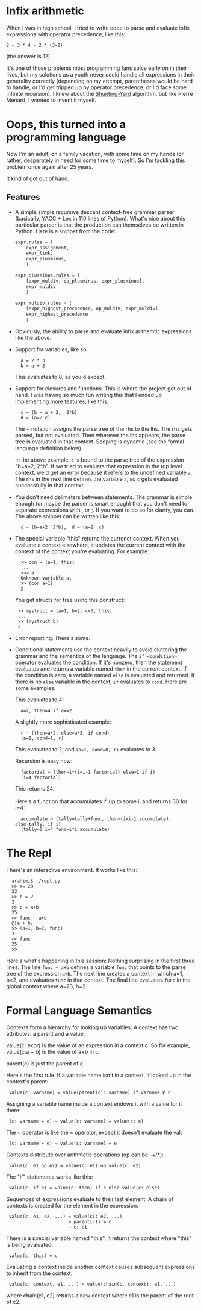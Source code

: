 # Infix arithmetic

When I was in high school, I tried to write code to parse and evaluate infix
expressions with operator precedence, like this:

  ```
  2 + 3 * 4 - 2 * (3-2)
  ```

(the answer is 12).

It's one of those problems most programming fans solve early on in their
lives, but my solutions as a youth never could handle all expressions in their
generality correctly (depending on my attempt, parentheses would be hard to handle,
or I'd get tripped up by operator precedence, or I'd face some infinite
recursion). I knew about the [Shunting-Yard](https://en.wikipedia.org/wiki/Shunting-yard_algorithm)
algorithm, but like Pierre Menard, I wanted to invent it myself.


# Oops, this turned into a programming language

Now I'm an adult, on a family vacation, with some time on my hands (or rather,
desperately in need for some time to myself). So I'm tackling this problem once 
again after 25 years.

It kind of got out of hand.


## Features

* A simple simple recursive descent context-free grammar parser (basically, YACC + Lex in 110 lines of Python).
  What's nice about this particular parser is that the production can themselves be written in Python. Here 
  is a snippet from the code:

  ```python
  expr.rules = (
      expr_assignment,
      expr_link,
      expr_plusminus,
      )

  expr_plusminus.rules = (
      [expr_muldiv, op_plusminus, expr_plusminus],
      expr_muldiv
      )

  expr_muldiv.rules = (
      [expr_highest_precedence, op_muldiv, expr_muldiv],
      expr_highest_precedence
      )
  ```

* Obviously, the ability to parse and evaluate infix arithemtic expressions like the above.

* Support for variables, like so:
  ```
    a = 2 * 3
    b = a + 2
  ```

  This evaluates to 8, as you'd expect.

* Support for closures and functions. This is where the project got out of hand. I was
  having so much fun writing this that I ended up implementing more features,
  like this:

    ```
      c ~ (b = a + 2,  2*b)
      d = (a=2 c)
    ```

    The ~ notation assigns the parse tree of the rhs to the lhs. The rhs gets parsed, but not evaluated. Then wherever the lhs appears, the parse tree is evaluated in that context. Scoping is dynamic (see the formal language definition below).

    In the above example, `c` is bound to the parse tree of the expression "b=a+2, 2*b". If we tried to evaluate that expression in the top level context, we'd get an error because it refers to the undefined variable `a`. The rhs in the next line defines the variable `a`, so `c` gets evaluated successfully in that context.

* You don't need delimeters between statements. The grammar is simple enough (or maybe the parser is smart enough) that you don't need to separate expressions with , or ;.  If you want to do so for clarity, you can. The above snippet can be written like this:

    ```
      c ~ (b=a+2  2*b),  d = (a=2  c)
    ```

* The special variable "this" returns the currenct context. When you evaluate a context elsewhere, it updates the current context with the context of the context you're evaluating. For example:

    ```
      >> con = (a=1, this)
      ...
      >>> a
      Unknown variable a.
      >> (con a+1)
      2
    ```

  You get structs for free using this construct:
  ```
   >> mystruct = (a=1, b=2, c=3, this)
   ...
   >> (mystruct b)
   2
  ```

* Error reporting. There's some.

* Conditional statements use the context heavily to avoid cluttering the grammar
  and the semantics of the language. The `if <condition>` operator evaluates the condition.
  If it's nonzero, then the statement evaluates and returns a variable 
  named `then` in the current context. If the condition is zero, a
  variable named `else` is evaluated and returned. If there is no `else`
  variable in the context, `if` evaluates to `cond`. Here are some examples:

  This evaluates to 4:
  ```
    a=2, then=4 if a==2
  ```

  A slightly more sophisticated example:

  ```
    r ~ (then=a*2, else=a*3, if cond)
    (a=1, cond=1, r)
  ```

  This evaluates to 2, and `(a=1, cond=0, r)` evaluates to 3.

  Recursion is easy now:

  ```
    factorial ~ (then~i*(i=i-1 factorial) else=1 if i)
    (i=4 factorial)
  ```
  This returns 24.

  Here's a function that accumulates i<sup>2</sup> up to some i, and returns 30
  for i=4:

  ```
    accumulate ~ (tally=tally+func, then~(i=i-1 accumulate), else~tally, if i)
    (tally=0 i=4 func~i*i accumulate)
  ```

# The Repl

There's an interactive environment. It works like this:

```
  arahimi$ ./repl.py
  >> a= 23
  23
  >> b = 2
  2
  >> c = a+b
  25
  >> func ~ a+b
  @[a + b]
  >> (a=1, b=2, func)
  3
  >> func
  25
  >>
```

Here's what's happening in this session: Nothing surprising in the first
three lines. The line `func ~ a+b` defines a variable `func` that points to the
parse tree of the expression `a+b`. The next line creates a context in which
a=1, b=2, and evaluates `func` in that context. The final line evaluates
`func` in the global context where a=23, b=2.


# Formal Language Semantics

Contexts form a hierarchy for looking up variables. A context has two attributes: a parent and a value. 

value(c: expr) is the value of an expression in a context c. So for example, value(c:a + b) is the value of
a+b in c.  

parent(c) is just the parent of c.


Here's the first rule. If a variable name isn't in a context, it'looked up
in the context's parent:

```
 value(c: varname) = value(parent(c): varname) if varname ∉ c
```

Assigning a variable name inside a context endows it with a value for it there:

```
 (c: varname = e) → value(c: varname) = value(c: e)
```

The ~ operator is like the = operator, except it doesn't evaluate the val:

```
 (c: varname ~ e) → value(c: varname) = e
```

Contexts distribute over arithmetic operations (op can be -+/*):

```
 value(c: e1 op e2) = value(c: e1) op value(c: e2)
```

The "if" statements works like this:

```
 value(c: if e) = value(c: then) if e else value(c: else)
```

Sequences of expressions evaluate to their last element. A chain of contexts is
created for the element in the expression:

```
 value(c: e1, e2, ...) = value(c1: e2, ...)
                       → parent(c1) = c
                       → c: e1
```
There is a special variable named "this". It returns the
context where "this" is being evaluated:

```
 value(c: this) = c
```

Evaluating a context inside another context causes subsequent expressions to
inherit from the context.

```
 value(c: context, e1, ...) = value(chain(c, context): e1, ...)
```
where chain(c1, c2) returns a new context where c1 is the parent of the root
of c2.
